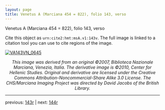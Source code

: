 ```yaml
---
layout: page
title: Venetus A (Marciana 454 = 822), folio 143, verso
---
```


Venetus A (Marciana 454 = 822), folio 143, verso

Cite this object as `urn:cite2:hmt:msA.v1:143v`.  The full image is linked to a citation tool you can use to cite regions of the image.

[![VA143VN_0645](http://www.homermultitext.org/iipsrv?IIIF=/project/homer/pyramidal/deepzoom/hmt/vaimg/2017a/VA143VN_0645.tif/full/800,/0/default.jpg)](http://www.homermultitext.org/ict2/?urn=urn:cite2:hmt:vaimg.2017a:VA143VN_0645) 

<p style="text-align: center; font-style: italic;">This image was derived from an original ©2007, Biblioteca Nazionale Marciana, Venezia, Italia. The derivative image is ©2010, Center for Hellenic Studies. Original and derivative are licensed under the Creative Commons Attribution-Noncommercial-Share Alike 3.0 License. The CHS/Marciana Imaging Project was directed by David Jacobs of the British Library.</p>

---

previous: [143r](../143r/) | next: [144r](../144r/)
